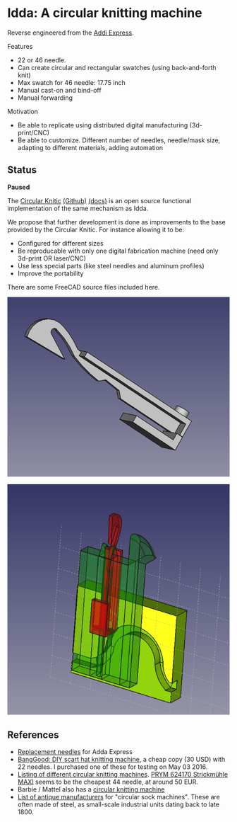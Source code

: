 
Idda: A circular knitting machine
==================

Reverse engineered from the [Addi Express](https://www.google.no/?#q=addi+express).

Features

* 22 or 46 needle. 
* Can create circular and rectangular swatches (using back-and-forth knit)
* Max swatch for 46 needle: 17.75 inch
* Manual cast-on and bind-off
* Manual forwarding

Motivation

* Be able to replicate using distributed digital manufacturing (3d-print/CNC)
* Be able to customize. Different number of needles, needle/mask size, adapting to different materials, adding automation

Status
--------
**Paused**

The [Circular Knitic](http://www.varvarag.info/circular-knitic)
[(Github)](https://github.com/var-mar/circular_knitic)
[(docs)](http://issuu.com/marcanet/docs/circular_knitic_documentation)
is an open source functional implementation of the same mechanism as Idda.

We propose that further development is done as improvements to the base provided by the Circular Knitic.
For instance allowing it to be:

* Configured for different sizes
* Be reproducable with only one digital fabrication machine (need only 3d-print OR laser/CNC)
* Use less special parts (like steel needles and aluminum profiles)
* Improve the portability

There are some FreeCAD source files included here.

![Needle prototype model](./doc/needle-prototype.png)

![Track prototype model](./doc/track-prototype.png)


References
----------

* [Replacement needles](http://www.amazon.com/Express-Knitting-Machine-Replacement-Needles/dp/B004T2MHVA) for Adda Express
* [BangGood: DIY scart hat knitting machine](http://www.banggood.com/Creative-DIY-Scarf-Hat-Quick-Knitting-Machine-Handheld-Handwork-Weaving-Tool-for-Adult-Child-p-1030934.html),
a cheap copy (30 USD) with 22 needles. I purchased one of these for testing on May 03 2016.
* [Listing of different circular knitting machines](http://www.kobakant.at/DIY/?p=1144).
[PRYM 624170 Strickmühle MAXI](http://www.amazon.de/PRYM-624170-Strickm%C3%BChle-MAXI/dp/B000VKFJ32/ref=sr_1_4?ie=UTF8&s=garden&qid=1245759008&sr=8-4) seems to be the cheapest 44 needle, at around 50 EUR.
* Barbie / Mattel also has a [circular knitting machine](https://www.flickr.com/photos/plusea/3675240262)
* [List of antique manufacturers](cskms.org/where-to-find-a-csm/) for "circular sock machines".
These are often made of steel, as small-scale industrial units dating back to late 1800.
